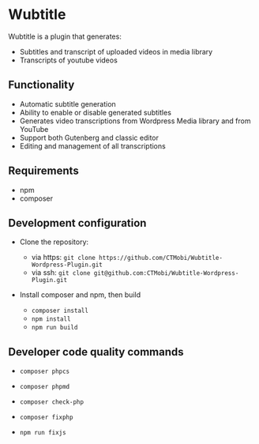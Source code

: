 # Wubtitle

Wubtitle is a plugin that generates:
-   Subtitles and transcript of uploaded videos in media library
-   Transcripts of youtube videos

## Functionality

-   Automatic subtitle generation
-   Ability to enable or disable generated subtitles
-   Generates video transcriptions from Wordpress Media library and from YouTube
-   Support both Gutenberg and classic editor
-   Editing and management of all transcriptions

## Requirements

-   npm
-   composer

## Development configuration

-   Clone the repository:
    -   via https: `git clone https://github.com/CTMobi/Wubtitle-Wordpress-Plugin.git`
    -   via ssh: `git clone git@github.com:CTMobi/Wubtitle-Wordpress-Plugin.git`

-   Install composer and npm, then build
    -   `composer install`
    -   `npm install`
    -   `npm run build`

## Developer code quality commands

-   `composer phpcs`

-   `composer phpmd`

-   `composer check-php`

-   `composer fixphp`

-   `npm run fixjs`
